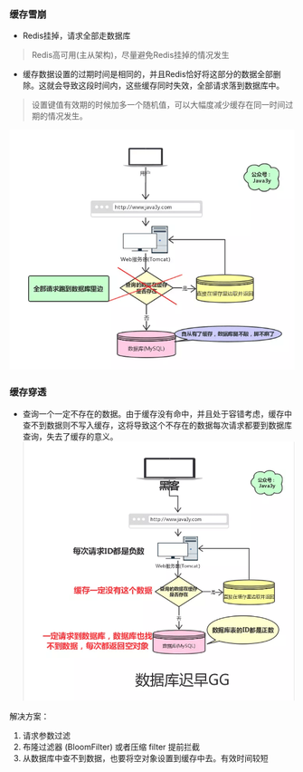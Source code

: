 ### 缓存雪崩

- Redis挂掉，请求全部走数据库
> Redis高可用(主从架构)，尽量避免Redis挂掉的情况发生

- 缓存数据设置的过期时间是相同的，并且Redis恰好将这部分的数据全部删除。这就会导致这段时间内，这些缓存同时失效，全部请求落到数据库中。
> 设置键值有效期的时候加多一个随机值，可以大幅度减少缓存在同一时间过期的情况发生。


![](assets/markdown-img-paste-20190917215802997.png)

### 缓存穿透

- 查询一个一定不存在的数据。由于缓存没有命中，并且处于容错考虑，缓存中查不到数据则不写入缓存，这将导致这个不存在的数据每次请求都要到数据库查询，失去了缓存的意义。
 ![](assets/markdown-img-paste-20190917214835686.png)

解决方案：

1. 请求参数过滤
2. 布隆过滤器 (BloomFilter) 或者压缩 filter 提前拦截
3. 从数据库中查不到数据，也要将空对象设置到缓存中去。有效时间较短
